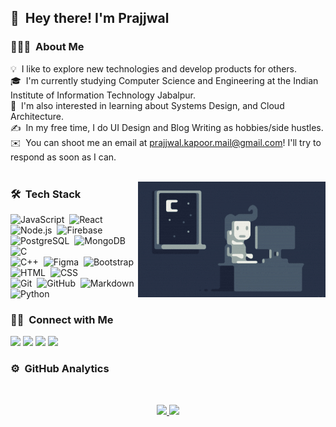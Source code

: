  ## 👋 &nbsp;Hey there! I'm Prajjwal

### 👨🏻‍💻 &nbsp;About Me

💡 &nbsp;I like to explore new technologies and develop products for others.\
🎓 &nbsp;I'm currently studying Computer Science and Engineering at the Indian Institute of Information Technology Jabalpur.\
🌱 &nbsp;I'm also interested in learning about Systems Design, and Cloud Architecture.\
✍️ &nbsp;In my free time, I do UI Design and Blog Writing as hobbies/side hustles.\
✉️ &nbsp;You can shoot me an email at prajjwal.kapoor.mail@gmail.com! I'll try to respond as soon as I can.\
<br>

<img alt="Night Coding" src="https://raw.githubusercontent.com/AVS1508/AVS1508/master/assets/Night-Coding.gif" align="right" />

### 🛠 &nbsp;Tech Stack
![JavaScript](https://img.shields.io/badge/-JavaScript-05122A?style=flat&logo=javascript)&nbsp;
![React](https://img.shields.io/badge/-React-05122A?style=flat&logo=react)&nbsp;
![Node.js](https://img.shields.io/badge/-Node.js-05122A?style=flat&logo=node.js)&nbsp;
![Firebase](https://img.shields.io/badge/-Firebase-05122A?style=flat&logo=firebase&logoColor=FFCB2C)&nbsp;
![PostgreSQL](https://img.shields.io/badge/-PostgreSQL-05122A?style=flat&logo=postgresql&logoColor=31648C)&nbsp;
![MongoDB](https://img.shields.io/badge/-MongoDB-05122A?style=flat&logo=mongodb&logoColor=52A74B)&nbsp;
![C](https://img.shields.io/badge/-C-05122A?style=flat&logo=C&logoColor=A8B9CC)&nbsp;\
![C++](https://img.shields.io/badge/-C++-05122A?style=flat&logo=C%2B%2B&logoColor=00599C)&nbsp;
![Figma](https://img.shields.io/badge/-Figma-05122A?style=flat&logo=figma)&nbsp;
![Bootstrap](https://img.shields.io/badge/-Bootstrap-05122A?style=flat&logo=bootstrap&logoColor=563D7C)
![HTML](https://img.shields.io/badge/-HTML-05122A?style=flat&logo=HTML5)&nbsp;
![CSS](https://img.shields.io/badge/-CSS-05122A?style=flat&logo=CSS3&logoColor=1572B6)&nbsp;\
![Git](https://img.shields.io/badge/-Git-05122A?style=flat&logo=git)&nbsp;
![GitHub](https://img.shields.io/badge/-GitHub-05122A?style=flat&logo=github)&nbsp;
![Markdown](https://img.shields.io/badge/-Markdown-05122A?style=flat&logo=markdown)
![Python](https://img.shields.io/badge/-Python-05122A?style=flat&logo=python)&nbsp;
<br>


### 🤝🏻 &nbsp;Connect with Me

<p align="left">
<a href="https://prajjwalkapoor.netlify.app"><img src="https://img.shields.io/badge/-Website-3423A6?style=flat&logo=Google-Chrome&logoColor=white"/></a>
<a href="https://linkedin.com/in/prajjwal-kapoor"><img src="https://img.shields.io/badge/-Linkedin-0077B5?style=flat&logo=Linkedin&logoColor=white"/></a>
<a href="mailto:prajjwal.kapoor.mail@gmail.com"><img src="https://img.shields.io/badge/-Mail-D14836?style=flat&logo=Gmail&logoColor=white"/></a>
<a href="https://instagram.com/prajjwal.kapoor"><img src="https://img.shields.io/badge/-Instagram-E4405F?style=flat&logo=Instagram&logoColor=white"/></a>
</p>

### ⚙️ &nbsp;GitHub Analytics
<br>
<p align="center">
<a href="https://github.com/prajjwalkapoor">
  <img height="180em" src="https://github-readme-stats-eight-theta.vercel.app/api?username=prajjwalkapoor&show_icons=true&theme=algolia&include_all_commits=true&count_private=true"/>
  <img height="180em" src="https://github-readme-stats-eight-theta.vercel.app/api/top-langs/?username=prajjwalkapoor&layout=compact&langs_count=8&theme=algolia"/>
</a>
</p>
